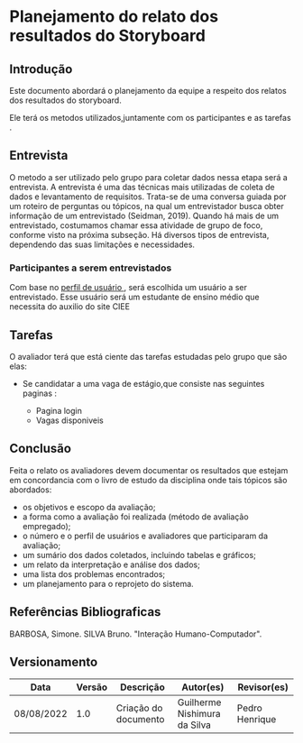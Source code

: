 # Planejamento do relato dos resultados do Storyboard

## Introdução
Este documento abordará o planejamento da equipe a respeito dos relatos dos resultados do storyboard.

Ele terá os metodos utilizados,juntamente com os participantes e as tarefas .

## Entrevista

O metodo a ser utilizado pelo grupo para coletar dados nessa etapa  será a entrevista.
A entrevista é uma das técnicas mais utilizadas de coleta de dados e levantamento de requisitos. Trata-se
de uma conversa guiada por um roteiro de perguntas ou tópicos, na qual um entrevistador busca obter
informação de um entrevistado (Seidman, 2019). Quando há mais de um entrevistado, costumamos chamar
essa atividade de grupo de foco, conforme visto na próxima subseção. Há diversos tipos de entrevista,
dependendo das suas limitações e necessidades.

### Participantes a serem entrevistados

Com base no [ perfil de usuário ](../../analise_requisitos/perfil_usuario.md), será escolhida um usuário a ser entrevistado.
Esse usuário será um estudante de ensino médio que necessita do auxilio do site CIEE

## Tarefas 
O avaliador terá que está ciente das tarefas estudadas pelo grupo que são elas:

* Se candidatar a uma vaga de estágio,que consiste nas seguintes paginas :

    - Pagina login
    - Vagas disponiveis

## Conclusão

Feita o relato os avaliadores devem documentar os resultados que estejam em concordancia com o livro de estudo da disciplina onde tais tópicos são abordados:

- os objetivos e escopo da avaliação;
- a forma como a avaliação foi realizada (método de avaliação empregado);
- o número e o perfil de usuários e avaliadores que participaram da avaliação;
- um sumário dos dados coletados, incluindo tabelas e gráficos;
- um relato da interpretação e análise dos dados;
- uma lista dos problemas encontrados;
- um planejamento para o reprojeto do sistema.

## Referências Bibliograficas
BARBOSA, Simone. SILVA Bruno. "Interação Humano-Computador".

## Versionamento

| Data       | Versão | Descrição                                  | Autor(es)      | Revisor(es)  |
| ---------- | ------ | ------------------------------------------ | -------------- | ------------ |
| 08/08/2022 | 1.0    | Criação do documento                       | Guilherme Nishimura da Silva  | Pedro Henrique|







